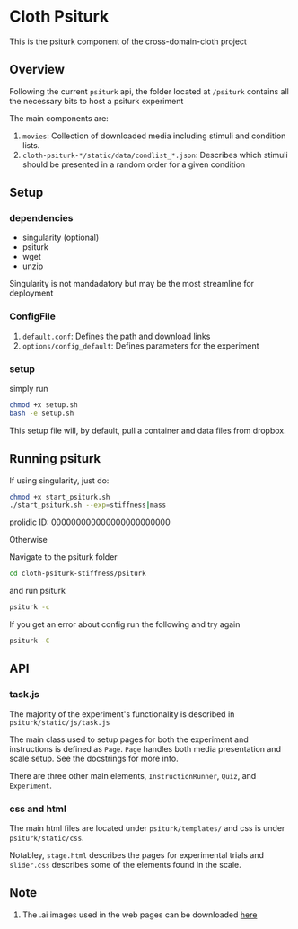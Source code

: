 # Cloth Psiturk

This is the psiturk component of the cross-domain-cloth project

## Overview

Following the current `psiturk` api, the folder located at `/psiturk` contains
all the necessary bits to host a psiturk experiment

The main components are:

<!-- 
1. `static/js/task.jl`: Contains the logic for the experiment (ie pre-test
   staircasing) -->
1. `movies`: Collection of downloaded media including stimuli and
   condition lists.
2. `cloth-psiturk-*/static/data/condlist_*.json`: Describes which stimuli should be presented in a
   random order for a given condition 

## Setup

### dependencies

- singularity (optional)
- psiturk
- wget
- unzip

Singularity is not mandadatory but may be the most streamline for deployment


### ConfigFile

1. `default.conf`:  Defines the path and download links
2. `options/config_default`: Defines parameters for the experiment

### setup

simply run 

```bash
chmod +x setup.sh
bash -e setup.sh
```

This setup file will, by default, pull a container and data files from dropbox.


## Running psiturk

If using singularity, just do:

```bash
chmod +x start_psiturk.sh
./start_psiturk.sh --exp=stiffness|mass
```
prolidic ID: 000000000000000000000000
   
             
Otherwise


Navigate to the psiturk folder

```bash
cd cloth-psiturk-stiffness/psiturk
```

and run psiturk

```bash
psiturk -c
```

If you get an error about config run the following and try again

```bash
psiturk -C
```

## API

### task.js

The majority of the experiment's functionality is described in `psiturk/static/js/task.js` 

The main class used to setup pages for both the experiment and instructions is defined as `Page`.
`Page` handles both media presentation and scale setup. See the docstrings for more info.

There are three other main elements, `InstructionRunner`, `Quiz`, and `Experiment`. 


### css and html

The main html files are located under `psiturk/templates/` and css is under `psiturk/static/css`.

Notabley, `stage.html` describes the pages for experimental trials and `slider.css` describes some of the elements found in the scale. 


## Note
1. The .ai images used in the web pages can be downloaded [here](https://yale.box.com/s/gxb3hkrwt3d1chpzbr1gkk8s7aaommqi)
